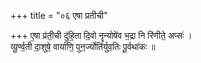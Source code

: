 +++
title = "०६ एषा प्रतीची"

+++
ए॒षा प्र॑ती॒ची दु॑हि॒ता दि॒वो नॄन्योषे॑व भ॒द्रा नि रि॑णीते॒ अप्सः॑ ।  
व्यू॒र्ण्व॒ती दा॒शुषे॒ वार्या॑णि॒ पुन॒र्ज्योति॑र्युव॒तिः पू॒र्वथा॑कः ॥